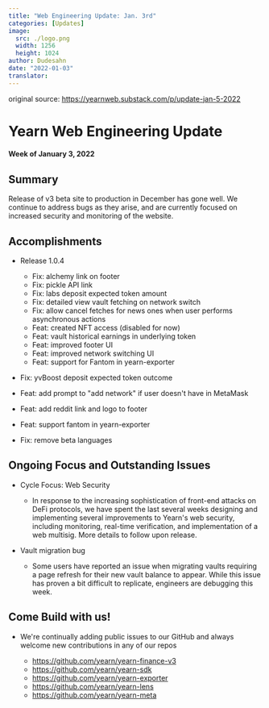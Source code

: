 ```yaml
---
title: "Web Engineering Update: Jan. 3rd"
categories: [Updates]
image:
  src: ./logo.png
  width: 1256
  height: 1024
author: Dudesahn
date: "2022-01-03"
translator:
---
```


original source: https://yearnweb.substack.com/p/update-jan-5-2022

# Yearn Web Engineering Update

#### Week of January 3, 2022

## **Summary**

Release of v3 beta site to production in December has gone well. We continue to address bugs as they arise, and are currently focused on increased security and monitoring of the website.

## **Accomplishments**

- Release 1.0.4

  - Fix: alchemy link on footer
  - Fix: pickle API link
  - Fix: labs deposit expected token amount
  - Fix: detailed view vault fetching on network switch
  - Fix: allow cancel fetches for news ones when user performs asynchronous actions
  - Feat: created NFT access (disabled for now)
  - Feat: vault historical earnings in underlying token
  - Feat: improved footer UI
  - Feat: improved network switching UI
  - Feat: support for Fantom in yearn-exporter

- Fix: yvBoost deposit expected token outcome
- Feat: add prompt to "add network" if user doesn't have in MetaMask
- Feat: add reddit link and logo to footer
- Feat: support fantom in yearn-exporter
- Fix: remove beta languages

## **Ongoing Focus and Outstanding Issues**

- Cycle Focus: Web Security

  - In response to the increasing sophistication of front-end attacks on DeFi protocols, we have spent the last several weeks designing and implementing several improvements to Yearn's web security, including monitoring, real-time verification, and implementation of a web multisig. More details to follow upon release.

- Vault migration bug

  - Some users have reported an issue when migrating vaults requiring a page refresh for their new vault balance to appear. While this issue has proven a bit difficult to replicate, engineers are debugging this week.

## **Come Build with us!**

- We're continually adding public issues to our GitHub and always welcome new contributions in any of our repos

  - https://github.com/yearn/yearn-finance-v3
  - https://github.com/yearn/yearn-sdk
  - https://github.com/yearn/yearn-exporter
  - https://github.com/yearn/yearn-lens
  - https://github.com/yearn/yearn-meta
